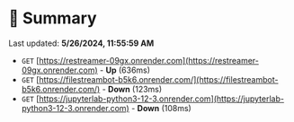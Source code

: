 # 📖 Summary
Last updated: **5/26/2024, 11:55:59 AM**

- `GET` [https://restreamer-09gx.onrender.com](https://restreamer-09gx.onrender.com) - **Up** (636ms)
- `GET` [https://filestreambot-b5k6.onrender.com/](https://filestreambot-b5k6.onrender.com/) - **Down** (123ms)
- `GET` [https://jupyterlab-python3-12-3.onrender.com](https://jupyterlab-python3-12-3.onrender.com) - **Down** (108ms)
